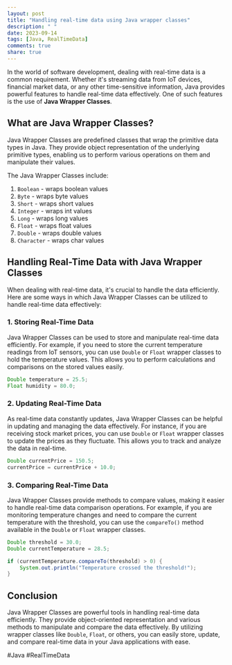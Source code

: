 ```yaml
---
layout: post
title: "Handling real-time data using Java wrapper classes"
description: " "
date: 2023-09-14
tags: [Java, RealTimeData]
comments: true
share: true
---
```


In the world of software development, dealing with real-time data is a common requirement. Whether it's streaming data from IoT devices, financial market data, or any other time-sensitive information, Java provides powerful features to handle real-time data effectively. One of such features is the use of **Java Wrapper Classes**.

## What are Java Wrapper Classes?

Java Wrapper Classes are predefined classes that wrap the primitive data types in Java. They provide object representation of the underlying primitive types, enabling us to perform various operations on them and manipulate their values. 

The Java Wrapper Classes include:

1. `Boolean` - wraps boolean values
2. `Byte` - wraps byte values
3. `Short` - wraps short values
4. `Integer` - wraps int values
5. `Long` - wraps long values
6. `Float` - wraps float values
7. `Double` - wraps double values
8. `Character` - wraps char values

## Handling Real-Time Data with Java Wrapper Classes

When dealing with real-time data, it's crucial to handle the data efficiently. Here are some ways in which Java Wrapper Classes can be utilized to handle real-time data effectively:

### 1. Storing Real-Time Data

Java Wrapper Classes can be used to store and manipulate real-time data efficiently. For example, if you need to store the current temperature readings from IoT sensors, you can use `Double` or `Float` wrapper classes to hold the temperature values. This allows you to perform calculations and comparisons on the stored values easily.

```java
Double temperature = 25.5;
Float humidity = 80.0;
```

### 2. Updating Real-Time Data

As real-time data constantly updates, Java Wrapper Classes can be helpful in updating and managing the data effectively. For instance, if you are receiving stock market prices, you can use `Double` or `Float` wrapper classes to update the prices as they fluctuate. This allows you to track and analyze the data in real-time.

```java
Double currentPrice = 150.5;
currentPrice = currentPrice + 10.0;
```

### 3. Comparing Real-Time Data

Java Wrapper Classes provide methods to compare values, making it easier to handle real-time data comparison operations. For example, if you are monitoring temperature changes and need to compare the current temperature with the threshold, you can use the `compareTo()` method available in the `Double` or `Float` wrapper classes.

```java
Double threshold = 30.0;
Double currentTemperature = 28.5;

if (currentTemperature.compareTo(threshold) > 0) {
    System.out.println("Temperature crossed the threshold!");
}
```

## Conclusion

Java Wrapper Classes are powerful tools in handling real-time data efficiently. They provide object-oriented representation and various methods to manipulate and compare the data effectively. By utilizing wrapper classes like `Double`, `Float`, or others, you can easily store, update, and compare real-time data in your Java applications with ease.

#Java #RealTimeData